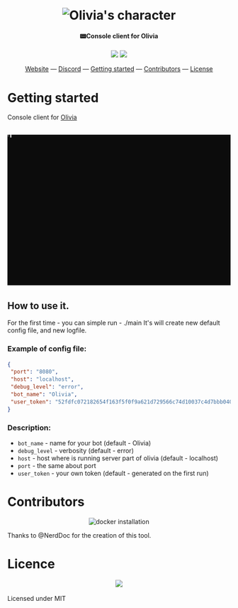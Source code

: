 <h1 align="center">
  <br>
  <img src="https://olivia-ai.org/img/icons/olivia-with-text.png" alt="Olivia's character" width="300">
  <br>
</h1>

<h4 align="center">📟Console client for Olivia</h4>

<p align="center">
  <a href="https://goreportcard.com/report/github.com/olivia-ai/olivia-console"><img src="https://goreportcard.com/badge/github.com/olivia-ai/olivia-console"></a>
  <img src="https://github.com/olivia-ai/olivia-console/workflows/Format%20checker/badge.svg">
</p>

<p align="center">
  <a href="https://olivia-ai.org">Website</a> —
  <a href="https://discord.gg/wXDwTdy">Discord</a> —
  <a href="#getting-started">Getting started</a> —
  <a href="#contributors">Contributors</a> —
  <a href="#license">License</a>
</p>

# Getting started
Console client for [Olivia](https://github.com/olivia-ai/olivia)

<p align="center">
<br>
<img src="./olivia-cc.svg">
<br>
</p>

## How to use it.
For the first time - you can simple run - ./main
It's will create new default config file, and new logfile.

### Example of config file:
```json
{
 "port": "8080",
 "host": "localhost",
 "debug_level": "error",
 "bot_name": "Olivia",
 "user_token": "52fdfc072182654f163f5f0f9a621d729566c74d10037c4d7bbb0407d1e2c64981855ad8681d0d86d1e91e00167939cb6694"
}
```

### Description:
* `bot_name` - name for your bot (default - Olivia)
* `debug_level` - verbosity (default - error)
* `host` - host where is running server part of olivia (default - localhost)
* `port` - the same about port
* `user_token` - your own token (default - generated on the first run)


# Contributors
<p align="center">
  <img alt="docker installation" height="85" src="https://i.imgur.com/6xr2zdp.png">
</p>

Thanks to @NerdDoc for the creation of this tool.

# Licence
<p align="center">
  <img src="https://i.imgur.com/9Xxtchv.png" height="90">
</p>

Licensed under MIT